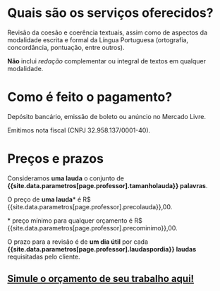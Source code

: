 # Quais são os serviços oferecidos?

Revisão da coesão e coerência textuais, assim como de aspectos da modalidade escrita e formal da Língua Portuguesa (ortografia, concordância, pontuação, entre outros).

**Não** inclui *redação* complementar ou integral de textos em qualquer modalidade.

# Como é feito o pagamento?

Depósito bancário, emissão de boleto ou anúncio no Mercado Livre.

Emitimos nota fiscal (CNPJ 32.958.137/0001-40).

# Preços e prazos

Consideramos **uma lauda** o conjunto de **{{site.data.parametros[page.professor].tamanholauda}} palavras**.

O preço de **uma lauda**\* é R$ {{site.data.parametros[page.professor].precolauda}},00.

\* preço mínimo para qualquer orçamento é R$ {{site.data.parametros[page.professor].precominimo}},00.

O prazo para a revisão é de **um dia útil** por cada **{{site.data.parametros[page.professor].laudaspordia}} laudas** requisitadas pelo cliente.

## [Simule o orçamento de seu trabalho aqui!]({{site.baseurl}}/orcamento)

